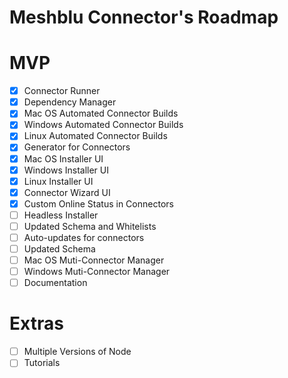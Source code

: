# Meshblu Connector's Roadmap

# MVP
- [x] Connector Runner
- [x] Dependency Manager
- [x] Mac OS Automated Connector Builds
- [x] Windows Automated Connector Builds
- [x] Linux Automated Connector Builds
- [x] Generator for Connectors
- [x] Mac OS Installer UI
- [x] Windows Installer UI
- [x] Linux Installer UI
- [x] Connector Wizard UI
- [x] Custom Online Status in Connectors
- [ ] Headless Installer
- [ ] Updated Schema and Whitelists
- [ ] Auto-updates for connectors
- [ ] Updated Schema
- [ ] Mac OS Muti-Connector Manager
- [ ] Windows Muti-Connector Manager
- [ ] Documentation

# Extras
- [ ] Multiple Versions of Node
- [ ] Tutorials
